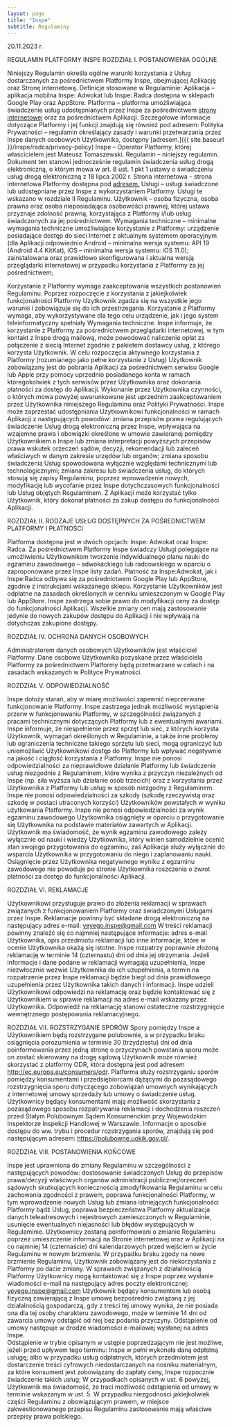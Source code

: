 ```yaml
---
layout: page
title: "Inspe"
subtitle: Regulaminy
---
```


20.11.2023 r.

REGULAMIN PLATFORMY INSPE
ROZDZIAŁ I. POSTANOWIENIA OGÓLNE

Niniejszy Regulamin określa ogólne warunki korzystania z Usług dostarczanych za pośrednictwem Platformy Inspe, obejmującej Aplikację oraz Stronę internetową. 
Definicje stosowane w Regulaminie:
Aplikacja – aplikacja mobilna Inspe: Adwokat lub Inspe: Radca dostępna w sklepach Google Play oraz AppStore. 
Platforma – platforma umożliwiająca świadczenie usług udostępnianych przez Inspe za pośrednictwem [strony internetowej](https://yeyego.pl) oraz za pośrednictwem Aplikacji. Szczegółowe informacje dotyczące Platformy i jej funkcji znajdują się również pod adresem: 
Polityka Prywatności – regulamin określający zasady i warunki przetwarzania przez Inspe danych osobowych Użytkownika, dostępny [adresem.]({{ site.baseurl }}/inspe/radca/privacy-policy)
Inspe – Operator Platformy, której właścicielem jest Mateusz Tomaszewski.
Regulamin – niniejszy regulamin. Dokument ten stanowi jednocześnie regulamin świadczenia usług drogą elektroniczną, o którym mowa w art. 8 ust. 1 pkt 1 ustawy o świadczeniu usług drogą elektroniczną z 18 lipca 2002 r.
Strona internetowa – strona internetowa Platformy dostępna pod [adresem.](https://yeyego.pl)
Usługi – usługi świadczone lub udostępniane przez Inspe z wykorzystaniem Platformy. Usługi te wskazano w rozdziale II Regulaminu.
Użytkownik – osoba fizyczna, osoba prawna oraz osoba nieposiadająca osobowości prawnej, której ustawa przyznaje zdolność prawną, korzystająca z Platformy i/lub usług świadczonych za jej pośrednictwem.
Wymagania techniczne – minimalne wymagania techniczne umożliwiające korzystanie z Platformy:
urządzenie posiadające dostęp do sieci Internet z aktualnym systemem operacyjnym (dla Aplikacji odpowiednio Android – minimalna wersja systemu: API 19 (Android 4.4 KitKat), iOS – minimalna wersja systemu: iOS 11.0);
zainstalowana oraz prawidłowo skonfigurowana i aktualna wersją przeglądarki internetowej w przypadku korzystania z Platformy za jej pośrednictwem;

Korzystanie z Platformy wymaga zaakceptowania wszystkich postanowień Regulaminu. Poprzez rozpoczęcie z korzystania z jakiejkolwiek funkcjonalności Platformy Użytkownik zgadza się na wszystkie jego warunki i zobowiązuje się do ich przestrzegania.
Korzystanie z Platformy wymaga, aby wykorzystywane dla tego celu urządzenie, jak i jego system teleinformatyczny spełniały Wymagania techniczne.
Inspe informuje, że korzystanie z Platformy za pośrednictwem przeglądarki internetowej, w tym kontakt z Inspe drogą mailową, może powodować naliczenie opłat za połączenie z siecią Internet zgodnie z pakietem dostawcy usług, z którego korzysta Użytkownik.
W celu rozpoczęcia aktywnego korzystania z Platformy (rozumianego jako pełne korzystanie z Usług) Użytkownik zobowiązany jest do pobrania Aplikacji za pośrednictwem serwisu Google lub Apple przy pomocy uprzednio posiadanego konta w ramach któregokolwiek z tych serwisów przez Użytkownika oraz dokonania płatności za dostęp do Aplikacji.
Wykonanie przez Użytkownika czynności, o których mowa powyżej uwarunkowane jest uprzednim zaakceptowaniem przez Użytkownika niniejszego Regulaminu oraz Polityki Prywatności.
Inspe może zaprzestać udostępniania Użytkownikowi funkcjonalności w ramach Aplikacji z następujących powodów:
zmiana przepisów prawa regulujących świadczenie Usług drogą elektroniczną przez Inspe, wpływająca na wzajemne prawa i obowiązki określone w umowie zawieranej pomiędzy Użytkownikiem a Inspe lub zmiana interpretacji powyższych przepisów prawa wskutek orzeczeń sądów, decyzji, rekomendacji lub zaleceń właściwych w danym zakresie urzędów lub organów;
zmiana sposobu świadczenia Usług spowodowana wyłącznie względami technicznymi lub technologicznymi;
zmiana zakresu lub świadczenia usług, do których stosują się zapisy Regulaminu, poprzez wprowadzenie nowych, modyfikację lub wycofanie przez Inspe dotychczasowych funkcjonalności lub Usług objętych Regulaminem.
Z Aplikacji może korzystać tylko Użytkownik, który dokonał płatności za zakup dostępu do funkcjonalności Aplikacji. 


ROZDZIAŁ II.  RODZAJE USŁUG DOSTĘPNYCH ZA POŚREDNICTWEM PLATFORMY I PŁATNOŚCI

Platforma dostępna jest w dwóch opcjach: Inspe: Adwokat oraz Inspe: Radca. 
Za pośrednictwem Platformy Inspe świadczy Usługi polegające na umożliwieniu Użytkownikom tworzenie indywidualnego planu nauki do egzaminu zawodowego – adwokackiego lub radcowskiego w oparciu o zaproponowane przez Inspe listy zadań. 
Płatność za Inspe:Adwokat, jak i Inspe:Radca odbywa się za pośrednictwem Google Play lub AppStore, zgodnie z instrukcjami wskazanego sklepu. 
Korzystanie Użytkowników jest odpłatne na zasadach określonych w cenniku umieszczonym w Google Play lub AppStore.
Inspe zastrzega sobie prawo do modyfikacji ceny za dostęp do funkcjonalności Aplikacji. Wszelkie zmiany cen mają zastosowanie jedynie do nowych zakupów dostępu do Aplikacji i nie wpływają na dotychczas zakupione dostępy. 
 

ROZDZIAŁ IV. OCHRONA DANYCH OSOBOWYCH

Administratorem danych osobowych Użytkowników jest właściciel Platformy.
Dane osobowe Użytkownika pozyskane przez właściciela Platformy za pośrednictwem Platformy będą przetwarzane w celach i na zasadach wskazanych w Polityce Prywatności.

ROZDZIAŁ V. ODPOWIEDZIALNOŚĆ 

Inspe dołoży starań, aby w miarę możliwości zapewnić nieprzerwane funkcjonowanie Platformy. Inspe zastrzega jednak możliwość wystąpienia przerw w funkcjonowaniu Platformy, w szczególności związanych z pracami technicznymi dotyczących Platformy lub z ewentualnymi awariami.
Inspe informuje, że niespełnienie przez sprzęt lub sieć, z których korzysta Użytkownik, wymagań określonych w Regulaminie, a także inne problemy lub ograniczenia techniczne takiego sprzętu lub sieci, mogą ograniczyć lub uniemożliwić Użytkownikowi dostęp do Platformy lub wpływać negatywnie na jakość i ciągłość korzystania z Platformy.
Inspe nie ponosi odpowiedzialności za nieprawidłowe działanie Platformy lub świadczenie usług niezgodnie z Regulaminem, które wynika z przyczyn niezależnych od Inspe (np. siła wyższa lub działanie osób trzecich) oraz z korzystania przez Użytkownika z Platformy lub usług w sposób niezgodny z Regulaminem.
Inspe nie ponosi odpowiedzialności za szkody (szkodę rzeczywistą oraz szkodę w postaci utraconych korzyści) Użytkowników powstałych w wyniku użytkowania Platformy.
Inspe nie ponosi odpowiedzialności za wynik egzaminu zawodowego Użytkownika osiągnięty w oparciu o przygotowanie się Użytkownika na podstawie materiałów zawartych w Aplikacji. Użytkownik ma świadomość, że wynik egzaminu zawodowego zależy wyłącznie od nauki i wiedzy Użytkownika, który winien samodzielnie ocenić stan swojego przygotowania do egzaminu, zaś Aplikacja służy wyłącznie do wsparcia Użytkownika w przygotowaniu do niego i zaplanowaniu nauki. Osiągnięcie przez Użytkownika negatywnego wyniku z egzaminu zawodowego nie powoduje po stronie Użytkownika roszczenia o zwrot płatności za dostęp do funkcjonalności Aplikacji. 

ROZDZIAŁ VI. REKLAMACJE

Użytkownikowi przysługuje prawo do złożenia reklamacji w sprawach związanych z funkcjonowaniem Platformy oraz świadczonymi Usługami przez Inspe.
Reklamacje powinny być składane drogą elektroniczną na następujący adres e-mail: yeyego.inspe@gmail.com
W treści reklamacji powinny znaleźć się co najmniej następujące informacje:
adres e-mail Użytkownika,
opis przedmiotu reklamacji lub inne informacje, które w ocenie Użytkownika okażą się istotne.
Inspe rozpatrzy poprawnie złożoną reklamację w terminie 14 (czternastu) dni od dnia jej otrzymania. Jeżeli informacje i dane podane w reklamacji wymagają uzupełnienia, Inspe niezwłocznie wezwie Użytkownika do ich uzupełnienia, a termin na rozpatrzenie przez Inspe reklamacji będzie biegł od dnia prawidłowego uzupełnienia przez Użytkownika takich danych i informacji.
Inspe udzieli Użytkownikowi odpowiedzi na reklamację oraz będzie kontaktować się z Użytkownikiem w sprawie reklamacji na adres e-mail wskazany przez Użytkownika. 
Odpowiedź na reklamację stanowi ostateczne rozstrzygnięcie wewnętrznego postępowania reklamacyjnego.

ROZDZIAŁ VII. ROZSTRZYGANIE SPORÓW
Spory pomiędzy Inspe a Użytkownikiem będą rozstrzygane polubownie, a w przypadku braku osiągnięcia porozumienia w terminie 30 (trzydziestu) dni od dnia poinformowania przez jedną stronę o przyczynach powstania sporu może on zostać skierowany na drogę sądową
Użytkownik może również skorzystać z platformy ODR, która dostępna jest pod adresem http://ec.europa.eu/consumers/odr. Platforma służy rozstrzyganiu sporów pomiędzy konsumentami i przedsiębiorcami dążącymi do pozasądowego rozstrzygnięcia sporu dotyczącego zobowiązań umownych wynikających z internetowej umowy sprzedaży lub umowy o świadczenie usług.
Użytkownicy będący konsumentami mają możliwość skorzystania z pozasądowego sposobu rozpatrywania reklamacji i dochodzenia roszczeń przed Stałym Polubownym Sądem Konsumenckim przy Wojewódzkim Inspektorze Inspekcji Handlowej w Warszawie. Informacje o sposobie dostępu do ww. trybu i procedur rozstrzygania sporów, znajdują się pod następującym adresem: https://polubowne.uokik.gov.pl/.   

ROZDZIAŁ VIII. POSTANOWIENIA KOŃCOWE

Inspe jest uprawniona do zmiany Regulaminu w szczególności z następujących powodów:
dostosowanie świadczonych Usług do przepisów prawa/decyzji właściwych organów administracji publicznej/orzeczeń sądowych skutkujących koniecznością zmodyfikowania Regulaminu w celu zachowania zgodności z prawem,
poprawa funkcjonalności Platformy, w tym wprowadzenie nowych Usług lub zmiana istniejących funkcjonalności Platformy bądź Usług,
poprawa bezpieczeństwa Platformy
aktualizacja danych teleadresowych i rejestrowych zamieszczonych w Regulaminie,
usunięcie ewentualnych niejasności lub błędów występujących w Regulaminie.
Użytkownicy zostaną poinformowani o zmianie Regulaminu poprzez umieszczenie informacji na Stronie internetowej oraz w Aplikacji na co najmniej 14 (czternaście) dni kalendarzowych przed wejściem w życie Regulaminu w nowym brzmieniu.
W przypadku braku zgody na nowe brzmienie Regulaminu, Użytkownik zobowiązany jest do niekorzystania z Platformy po dacie zmiany. 
W sprawach związanych z działalnością Platformy Użytkownicy mogą kontaktować się z Inspe poprzez wysłanie wiadomości e-mail na następujący adres poczty elektronicznej: yeyego.inspe@gmail.com
Użytkownik będący konsumentem lub osobą fizyczną zawierającą z Inspe umowę bezpośrednio związaną z jej działalnością gospodarczą, gdy z treści tej umowy wynika, że nie posiada ona dla tej osoby charakteru zawodowego, może w terminie 14 dni od zawarcia umowy odstąpić od niej bez podania przyczyny. Odstąpienie od umowy następuje w drodze wiadomości e-mailowej wysłanej na adres Inspe.  
Odstąpienie w trybie opisanym w ustępie poprzedzającym nie jest możliwe, jeżeli przed upływem tego terminu:
Inspe w pełni wykonała daną odpłatną usługę; albo
w przypadku usług odpłatnych, których przedmiotem jest dostarczenie treści cyfrowych niedostarczanych na nośniku materialnym, za które konsument jest zobowiązany do zapłaty ceny, Inspe rozpocznie świadczenie takich usług; 
W przypadkach opisanych w ust. 6 powyżej, Użytkownik ma świadomość, że traci możliwość odstąpienia od umowy w terminie wskazanym w ust. 5.
W przypadku niezgodności jakiejkolwiek części Regulaminu z obowiązującym prawem, w miejsce zakwestionowanego przepisu Regulaminu zastosowanie mają właściwe przepisy prawa polskiego.